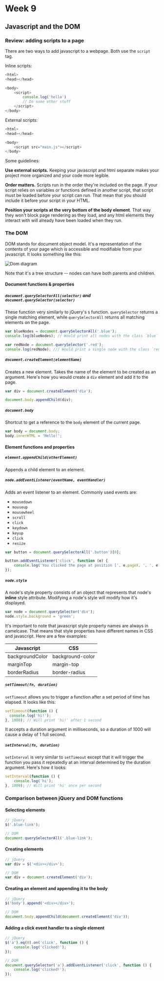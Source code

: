 # Week 9 

## Javascript and the DOM

### Review: adding scripts to a page

There are two ways to add javascript to a webpage. Both use the `script` tag.

Inline scripts:

```javascript
<html>
<head></head>

<body>
	<script>
		console.log('hello')
		// Do some other stuff
	</script>
</body>
```

External scripts:

```javascript
<html>
<head></head>

<body>
	<script src="main.js"></script>
</body>
```

Some guidelines:

**Use external scripts.** Keeping your javascript and html separate makes your project more organized and your code more legible.

**Order matters.** Scripts run in the order they're included on the page. If your script relies on variables or functions defined in another script, that script must be loaded before your script can run. That mean that you should include it before your script in your HTML.

**Position your scripts at the very bottom of the body element**. That way they won't block page rendering as they load, and any html elements they interact with will already have been loaded when they run.

### The DOM

DOM stands for document object model. It's a representation of the contents of your page which is accessible and modifiable from your javascript. It looks something like this:

![Dom diagram](dom.png)

Note that it's a tree structure -- nodes can have both parents and children.

#### Document functions & properties

##### `document.querySelectorAll(selector)` and `document.querySelector(selector)`

These function very similarly to jQuery's `$` function. `querySelector` returns a single matching element, while `querySelectorAll` returns all matching elements on the page.

```javascript
var blueNodes = document.querySelectorAll('.blue');
console.log(blueNodes); // Would print all nodes with the class `blue`

var redNode = document.querySelector('.red');
console.log(redNode); /// Would print a single node with the class `red`
```

##### `document.createElement(elementName)`

Creates a new element. Takes the name of the element to be created as an argument. Here's how you would create a `div` element and add it to the page.

```javascript
var div = document.createElement('div');

document.body.appendChild(div);
```

##### `document.body`

Shortcut to get a reference to the `body` element of the current page.

```javascript
var body = document.body;
body.innerHTML = 'Hello!';
```

#### Element functions and properties

##### `element.appendChild(otherElement)`

Appends a child element to an element.

##### `node.addEventListener(eventName, eventHandler)`

Adds an event listener to an element. Commonly used events are:

- `mousedown`
- `mouseup`
- `mousewheel`
- `scroll`
- `click`
- `keydown`
- `keyup`
- `click`
- `resize`

```javascript
var button = document.querySelectorAll('.button')[0];

button.addEventListener('click', function (e) {
	console.log('You clicked the page at position [', e.pageX, ', ', e.pageY, ']');
});
```

##### `node.style`

A node's style property consists of an object that represents that node's **inline** style attribute. Modifying a node's style will modify how it's displayed. 

```javascript
var node = document.querySelector('div');
node.style.background = 'green';
```

It's important to note that javascript style property names are always in camelcase. That means that style properties have different names in CSS and javascript. Here are a few examples:

Javascript | CSS
---------- | ---
backgroundColor | background-color
marginTop | margin-top
borderRadius | border-radius

##### `setTimeout(fn, duration)`

`setTimeout` allows you to trigger a function after a set period of time has elapsed. It looks like this:

```javascript
setTimeout(function () {
  console.log('hi!');
}, 1000); // Will print 'hi!' after 1 second
``` 

It accepts a duration argument in milliseconds, so a duration of 1000 will cause a delay of 1 full second.

##### `setInterval(fn, duration)`

`setInterval` is very similar to `setTimeout` except that it will trigger the function you pass it repeatedly at an interval determined by the duration argument. Here's how it looks:

```javascript
setInterval(function () {
	console.log('hi');
}, 1000); // Will print 'hi' once per second
```

### Comparison between jQuery and DOM functions

#### Selecting elements

```javascript
// jQuery
$('.blue-link');

// DOM
document.querySelectorAll('.blue-link');
```

#### Creating elements

```javascript
// jQuery
var div = $('<div></div>');

// DOM
var div = document.createElement('div');
```

#### Creating an element and appending it to the body

```javascript
// jQuery
$('body').append('<div></div>');

// DOM
document.body.appendChild(document.createElement('div'));
```

#### Adding a click event handler to a single element

```javascript
// jQuery
$('a').eq(0).on('click', function () {
	console.log('clicked!');
});

// DOM
document.querySelector('a').addEventListener('click', function () {
	console.log('clicked!');
});
```